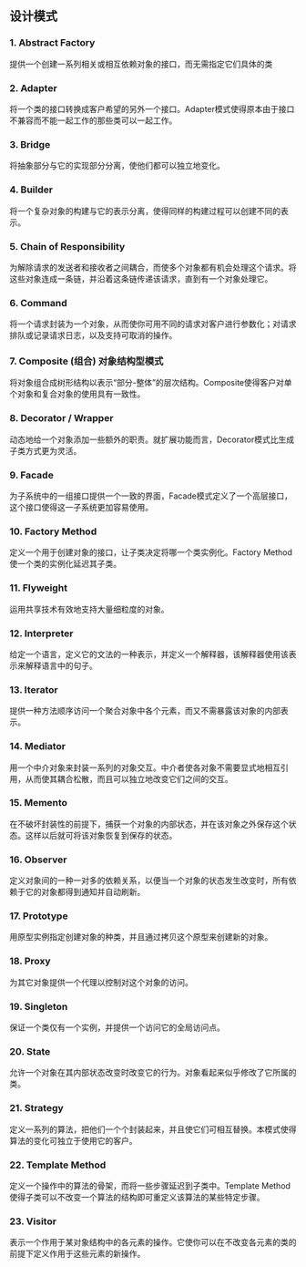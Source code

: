 ## 设计模式

### 1. Abstract Factory

提供一个创建一系列相关或相互依赖对象的接口，而无需指定它们具体的类

### 2. Adapter

将一个类的接口转换成客户希望的另外一个接口。Adapter模式使得原本由于接口不兼容而不能一起工作的那些类可以一起工作。

### 3. Bridge

将抽象部分与它的实现部分分离，使他们都可以独立地变化。 

### 4. Builder

将一个复杂对象的构建与它的表示分离，使得同样的构建过程可以创建不同的表示。

### 5. Chain of Responsibility

为解除请求的发送者和接收者之间耦合，而使多个对象都有机会处理这个请求。将这些对象连成一条链，并沿着这条链传递该请求，直到有一个对象处理它。

### 6. Command

将一个请求封装为一个对象，从而使你可用不同的请求对客户进行参数化；对请求排队或记录请求日志，以及支持可取消的操作。

### 7. Composite (组合) 对象结构型模式

将对象组合成树形结构以表示“部分-整体”的层次结构。Composite使得客户对单个对象和复合对象的使用具有一致性。

### 8. Decorator / Wrapper

动态地给一个对象添加一些额外的职责。就扩展功能而言，Decorator模式比生成子类方式更为灵活。

### 9. Facade

为子系统中的一组接口提供一个一致的界面，Facade模式定义了一个高层接口，这个接口使得这一子系统更加容易使用。

### 10. Factory Method

定义一个用于创建对象的接口，让子类决定将哪一个类实例化。Factory Method使一个类的实例化延迟其子类。

### 11. Flyweight

运用共享技术有效地支持大量细粒度的对象。

### 12. Interpreter

给定一个语言，定义它的文法的一种表示，并定义一个解释器，该解释器使用该表示来解释语言中的句子。

### 13. Iterator

提供一种方法顺序访问一个聚合对象中各个元素，而又不需暴露该对象的内部表示。

### 14. Mediator

用一个中介对象来封装一系列的对象交互。中介者使各对象不需要显式地相互引用，从而使其耦合松散，而且可以独立地改变它们之间的交互。

### 15. Memento

在不破坏封装性的前提下，捕获一个对象的内部状态，并在该对象之外保存这个状态。这样以后就可将该对象恢复到保存的状态。

### 16. Observer

定义对象间的一种一对多的依赖关系，以便当一个对象的状态发生改变时，所有依赖于它的对象都得到通知并自动刷新。

### 17. Prototype

用原型实例指定创建对象的种类，并且通过拷贝这个原型来创建新的对象。

### 18. Proxy

为其它对象提供一个代理以控制对这个对象的访问。

### 19. Singleton

保证一个类仅有一个实例，并提供一个访问它的全局访问点。

### 20. State

允许一个对象在其内部状态改变时改变它的行为。对象看起来似乎修改了它所属的类。

### 21. Strategy

定义一系列的算法，把他们一个个封装起来，并且使它们可相互替换。本模式使得算法的变化可独立于使用它的客户。

### 22. Template Method

定义一个操作中的算法的骨架，而将一些步骤延迟到子类中。Template Method使得子类可以不改变一个算法的结构即可重定义该算法的某些特定步骤。

### 23. Visitor

表示一个作用于某对象结构中的各元素的操作。它使你可以在不改变各元素的类的前提下定义作用于这些元素的新操作。

